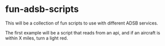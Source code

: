 # fun-adsb-scripts

This will be a collection of fun scripts to use with different ADSB services. 

The first example will be a script that reads from an api, and if an aircraft is within X miles, turn a light red.
